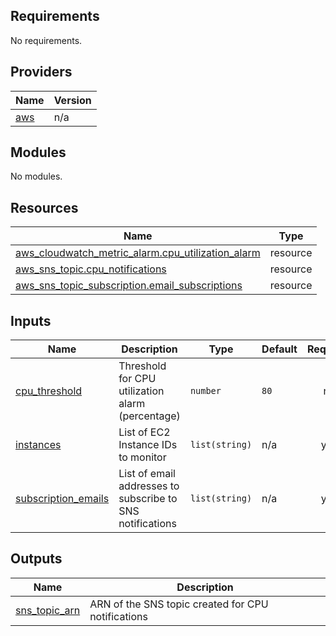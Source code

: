 <!-- BEGIN_TF_DOCS -->
## Requirements

No requirements.

## Providers

| Name | Version |
|------|---------|
| <a name="provider_aws"></a> [aws](#provider\_aws) | n/a |

## Modules

No modules.

## Resources

| Name | Type |
|------|------|
| [aws_cloudwatch_metric_alarm.cpu_utilization_alarm](https://registry.terraform.io/providers/hashicorp/aws/latest/docs/resources/cloudwatch_metric_alarm) | resource |
| [aws_sns_topic.cpu_notifications](https://registry.terraform.io/providers/hashicorp/aws/latest/docs/resources/sns_topic) | resource |
| [aws_sns_topic_subscription.email_subscriptions](https://registry.terraform.io/providers/hashicorp/aws/latest/docs/resources/sns_topic_subscription) | resource |

## Inputs

| Name | Description | Type | Default | Required |
|------|-------------|------|---------|:--------:|
| <a name="input_cpu_threshold"></a> [cpu\_threshold](#input\_cpu\_threshold) | Threshold for CPU utilization alarm (percentage) | `number` | `80` | no |
| <a name="input_instances"></a> [instances](#input\_instances) | List of EC2 Instance IDs to monitor | `list(string)` | n/a | yes |
| <a name="input_subscription_emails"></a> [subscription\_emails](#input\_subscription\_emails) | List of email addresses to subscribe to SNS notifications | `list(string)` | n/a | yes |

## Outputs

| Name | Description |
|------|-------------|
| <a name="output_sns_topic_arn"></a> [sns\_topic\_arn](#output\_sns\_topic\_arn) | ARN of the SNS topic created for CPU notifications |
<!-- END_TF_DOCS -->